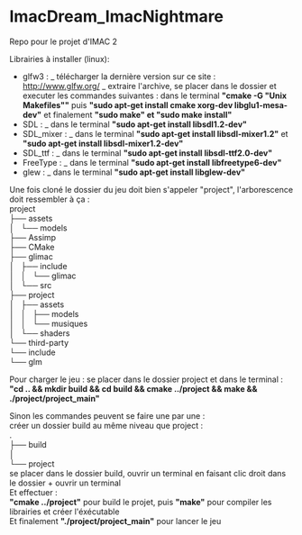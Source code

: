 # ImacDream_ImacNightmare
Repo pour le projet d'IMAC 2

Librairies à installer (linux): 

 - glfw3 : _ télécharger la dernière version sur ce site : http://www.glfw.org/
           _ extraire l'archive, se placer dans le dossier et executer les commandes suivantes : dans le terminal __"cmake -G "Unix Makefiles""__ 
                                                                                                  puis __"sudo apt-get install cmake xorg-dev libglu1-mesa-dev"__
                                                                                                  et finalement __"sudo make" et "sudo make install"__
 - SDL : _ dans le terminal __"sudo apt-get install libsdl1.2-dev"__
 - SDL_mixer : _ dans le terminal __"sudo apt-get install libsdl-mixer1.2"__ et __"sudo apt-get install libsdl-mixer1.2-dev"__  
 - SDL_ttf : _ dans le terminal __"sudo apt-get install libsdl-ttf2.0-dev"__  
 - FreeType : _ dans le terminal __"sudo apt-get install libfreetype6-dev"__  
 - glew : _ dans le terminal __"sudo apt-get install libglew-dev"__  
 
 Une fois cloné le dossier du jeu doit bien s'appeler "project", l'arborescence doit ressembler à ça :  
 project  
    ├── assets  
    │   └── models  
    ├── Assimp  
    ├── CMake  
    ├── glimac  
    │   ├── include  
    │   │   └── glimac  
    │   └── src  
    ├── project  
    │   ├── assets  
    │   │   ├── models   
    │   │   └── musiques  
    │   └── shaders  
    └── third-party  
        └── include  
            └── glm  
            
Pour charger le jeu : 
se placer dans le dossier project et dans le terminal : 
__"cd .. && mkdir build && cd build && cmake ../project && make && ./project/project_main"__  

Sinon les commandes peuvent se faire une par une :   
créer un dossier build au même niveau que project :  
.  
├── build  
│  
└── project  
se placer dans le dossier build, ouvrir un terminal en faisant clic droit dans le dossier + ouvrir un terminal  
Et effectuer :  
__"cmake ../project"__ pour build le projet, puis __"make"__ pour compiler les librairies et créer l'éxécutable  
Et finalement __"./project/project_main"__ pour lancer le jeu  

